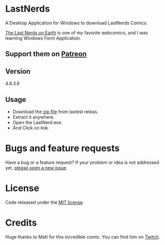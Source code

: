 # LastNerds

A Desktop Application for Windows to download LastNerds Comics.

[The Last Nerds on Earth][comic_url] is one of my favorite webcomics, and I was learning Windows Form Application. 


**Support them on [Patreon][patreon]**
---

## Version
4.8.3.6

## Usage


 - Download the [zip file][releases] from lastest releas.
 - Extract it anywhere.
 - Open the LastNerd.exe.
 - And Click on `RUN`.


# Bugs and feature requests

Have a bug or a feature request? If your problem or idea is not addressed yet, [please open a new issue][issue].

# License

Code released under the [MIT license][licence].

# Credits

Huge thanks to Matt for this incredible comic. You can find him on [Twitch][twitch]. 





[comic_url]: <http://lastnerdsonearth.com/>
[releases]: <https://github.com/MrL1605/LastNerds/releases/>
[licence]:<https://github.com/MrL1605/LastNerds/blob/master/LICENSE>
[twitch]:<http://www.twitch.tv/MattMelvin>
[issue]:<https://github.com/MrL1605/LastNerds/issues>
[patreon]:<http://www.patreon.com/MattMelvin>
